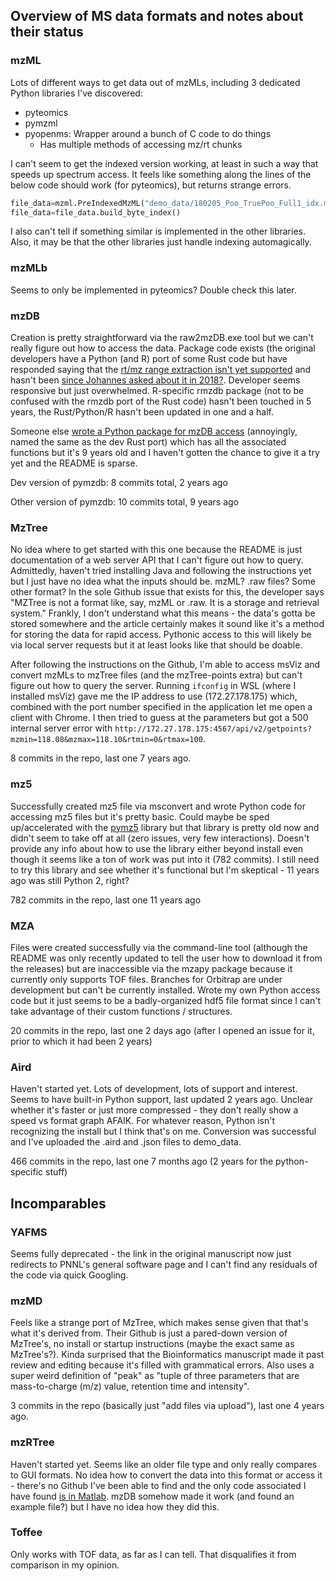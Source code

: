 ## Overview of MS data formats and notes about their status

### mzML

Lots of different ways to get data out of mzMLs, including 3 dedicated Python libraries I've discovered:

  - pyteomics
  - pymzml
  - pyopenms: Wrapper around a bunch of C code to do things
      - Has multiple methods of accessing mz/rt chunks

I can't seem to get the indexed version working, at least in such a way that speeds up spectrum access. It feels like something along the lines of the below code should work (for pyteomics), but returns strange errors. 

```python
file_data=mzml.PreIndexedMzML("demo_data/180205_Poo_TruePoo_Full1_idx.mzML")
file_data=file_data.build_byte_index()
```

I also can't tell if something similar is implemented in the other libraries. Also, it may be that the other libraries just handle indexing automagically.

### mzMLb

Seems to only be implemented in pyteomics? Double check this later.

### mzDB

Creation is pretty straightforward via the raw2mzDB.exe tool but we can't really figure out how to access the data. Package code exists (the original developers have a Python (and R) port of some Rust code but have responded saying that the [rt/mz range extraction isn't yet supported](https://github.com/mzdb/mzdb-rs/issues/3) and hasn't been [since Johannes asked about it in 2018?](https://github.com/mzdb/rmzdb/issues/3). Developer seems responsive but just overwhelmed. R-specific rmzdb package (not to be confused with the rmzdb port of the Rust code) hasn't been touched in 5 years, the Rust/Python/R hasn't been updated in one and a half.

Someone else [wrote a Python package for mzDB access](https://github.com/jerkos/pymzdb) (annoyingly, named the same as the dev Rust port) which has all the associated functions but it's 9 years old and I haven't gotten the chance to give it a try yet and the README is sparse.

Dev version of pymzdb: 8 commits total, 2 years ago

Other version of pymzdb: 10 commits total, 9 years ago

### MzTree

No idea where to get started with this one because the README is just documentation of a web server API that I can't figure out how to query. Admittedly, haven't tried installing Java and following the instructions yet but I just have no idea what the inputs should be. mzML? .raw files? Some other format?
In the sole Github issue that exists for this, the developer says "MZTree is not a format like, say, mzML or .raw. It is a storage and retrieval system." Frankly, I don't understand what this means - the data's gotta be stored somewhere and the article certainly makes it sound like it's a method for storing the data for rapid access.
Pythonic access to this will likely be via local server requests but it at least looks like that should be doable.

After following the instructions on the Github, I'm able to access msViz and convert mzMLs to mzTree files (and the mzTree-points extra) but can't figure out how to query the server. Running `ifconfig` in WSL (where I installed msViz) gave me the IP address to use (172.27.178.175) which, combined with the port number specified in the application let me open a client with Chrome. I then tried to guess at the parameters but got a 500 internal server error with `http://172.27.178.175:4567/api/v2/getpoints?mzmin=118.08&mzmax=118.10&rtmin=0&rtmax=100`.

8 commits in the repo, last one 7 years ago.

### mz5

Successfully created mz5 file via msconvert and wrote Python code for accessing mz5 files but it's pretty basic. Could maybe be sped up/accelerated with the [pymz5](https://github.com/jmchilton/pymz5/tree/master) library but that library is pretty old now and didn't seem to take off at all (zero issues, very few interactions). Doesn't provide any info about how to use the library either beyond install even though it seems like a ton of work was put into it (782 commits).
I still need to try this library and see whether it's functional but I'm skeptical - 11 years ago was still Python 2, right?

782 commits in the repo, last one 11 years ago

### MZA

Files were created successfully via the command-line tool (although the README was only recently updated to tell the user how to download it from the releases) but are inaccessible via the mzapy package because it currently only supports TOF files. Branches for Orbitrap are under development but can't be currently installed. Wrote my own Python access code but it just seems to be a badly-organized hdf5 file format since I can't take advantage of their custom functions / structures.

20 commits in the repo, last one 2 days ago (after I opened an issue for it, prior to which it had been 2 years)

### Aird

Haven't started yet. Lots of development, lots of support and interest. Seems to have built-in Python support, last updated 2 years ago. Unclear whether it's faster or just more compressed - they don't really show a speed vs format graph AFAIK. For whatever reason, Python isn't recognizing the install but I think that's on me. Conversion was successful and I've uploaded the .aird and .json files to demo_data.

466 commits in the repo, last one 7 months ago (2 years for the python-specific stuff)



## Incomparables

### YAFMS

Seems fully deprecated - the link in the original manuscript now just redirects to PNNL's general software page and I can't find any residuals of the code via quick Googling.

### mzMD

Feels like a strange port of MzTree, which makes sense given that that's what it's derived from. Their Github is just a pared-down version of MzTree's, no install or startup instructions (maybe the exact same as MzTree's?). Kinda surprised that the Bioinformatics manuscript made it past review and editing because it's filled with grammatical errors. Also uses a super weird definition of "peak" as "tuple of three parameters that are mass-to-charge (m/z) value, retention time and intensity".

3 commits in the repo (basically just "add files via upload"), last one 4 years ago.

### mzRTree

Haven't started yet. Seems like an older file type and only really compares to GUI formats. No idea how to convert the data into this format or access it - there's no Github I've been able to find and the only code associated I have found [is in Matlab](https://viewer.mathworks.com/?viewer=plain_code&url=https%3A%2F%2Fwww.mathworks.com%2Fmatlabcentral%2Fmlc-downloads%2Fdownloads%2Fe5af2033-4a80-11e4-9553-005056977bd0%2F65b8e141-bbf2-ecf1-80a0-1929890c734e%2Ffiles%2F3DSpectra%2FmzRTreeCreation.m&embed=web). mzDB somehow made it work (and found an example file?) but I have no idea how they did this.

### Toffee

Only works with TOF data, as far as I can tell. That disqualifies it from comparison in my opinion.

